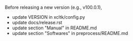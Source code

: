 Before releasing a new version (e.g., v100.0.1),
- update VERSION in xcltk/config.py
- update docs/release.rst
- update section "Manual" in README.md
- update section "Softwares" in preprocess/README.md
